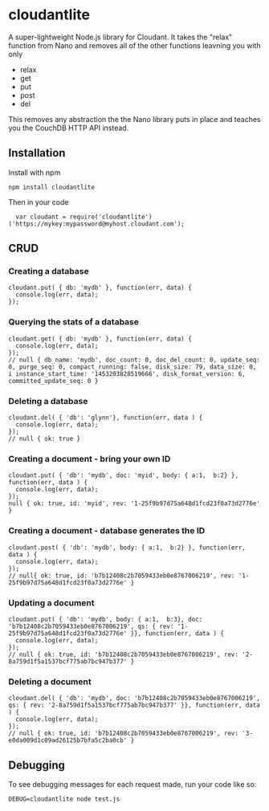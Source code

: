# cloudantlite

A super-lightweight Node.js library for Cloudant. It takes the "relax" function from Nano and removes all of the other functions leavning you with only

* relax
* get
* put
* post
* del

This removes any abstraction the the Nano library puts in place and teaches you the CouchDB HTTP API instead.

## Installation

Install with npm

```
npm install cloudantlite
```

Then in your code

```
  var cloudant = require('cloudantlite')('https://mykey:mypassword@myhost.cloudant.com');
```

## CRUD

### Creating a database

```
cloudant.put( { db: 'mydb' }, function(err, data) {
  console.log(err, data);
});
```

### Querying the stats of a database

```
cloudant.get( { db: 'mydb' }, function(err, data) {
  console.log(err, data);
});
// null { db_name: 'mydb', doc_count: 0, doc_del_count: 0, update_seq: 0, purge_seq: 0, compact_running: false, disk_size: 79, data_size: 0, i instance_start_time: '1453203828519666', disk_format_version: 6, committed_update_seq: 0 }
```

### Deleting a database

```
cloudant.del( { 'db': 'glynn'}, function(err, data ) {
  console.log(err, data);
});
// null { ok: true }
```

### Creating a document - bring your own ID

```
cloudant.put( { 'db': 'mydb', doc: 'myid', body: { a:1,  b:2} }, function(err, data ) {
  console.log(err, data);
});
null { ok: true, id: 'myid', rev: '1-25f9b97d75a648d1fcd23f0a73d2776e' }
```

### Creating a document - database generates the ID

```
cloudant.post( { 'db': 'mydb', body: { a:1,  b:2} }, function(err, data ) {
  console.log(err, data);
});
// null{ ok: true, id: 'b7b12408c2b7059433eb0e8767006219', rev: '1-25f9b97d75a648d1fcd23f0a73d2776e' }
```

### Updating a document 

```
cloudant.put( { 'db': 'mydb', body: { a:1,  b:3}, doc: 'b7b12408c2b7059433eb0e8767006219', qs: { rev: '1-25f9b97d75a648d1fcd23f0a73d2776e' }}, function(err, data ) {
  console.log(err, data);
});
// null { ok: true, id: 'b7b12408c2b7059433eb0e8767006219', rev: '2-8a759d1f5a1537bcf775ab7bc947b377' }
```

### Deleting a document

```
cloudant.del( { 'db': 'mydb', doc: 'b7b12408c2b7059433eb0e8767006219', qs: { rev: '2-8a759d1f5a1537bcf775ab7bc947b377' }}, function(err, data ) {
  console.log(err, data);
});
// null { ok: true, id: 'b7b12408c2b7059433eb0e8767006219', rev: '3-e0da009d1c09ad26125b7bfa5c2ba0cb' }
```


## Debugging

To see debugging messages for each request made, run your code like so:

```
DEBUG=cloudantlite node test.js
```

